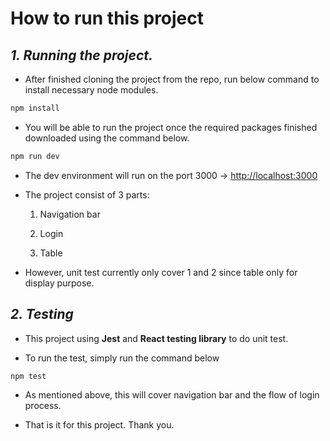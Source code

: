 # How to run this project

## *1. Running the project.*

- After finished cloning the project from the repo,
  run below command to install necessary node modules.

```bash
npm install
```

- You will be able to run the project once the required packages
  finished downloaded using the command below.

```bash
npm run dev
```

- The dev environment will run on the port 3000 -> [http://localhost:3000](http://localhost:3000)

- The project consist of 3 parts:
  
  1. Navigation bar
  
  2. Login
  
  3. Table

- However, unit test currently only cover 1 and 2 since table only for display purpose.



## *2. Testing*

- This project using **Jest** and **React testing library** to do unit test.

- To run the test, simply run the command below

```bash
npm test
```

- As mentioned above, this will cover navigation bar and the flow of login process.

- That is it for this project. Thank you.

